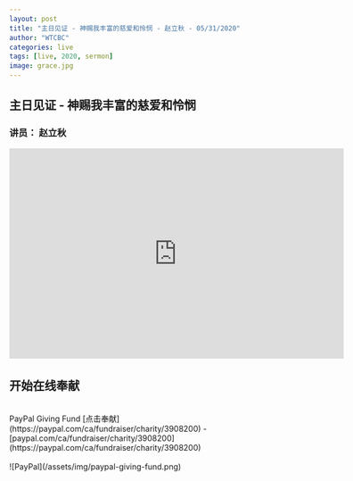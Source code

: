 ```yaml
---
layout: post
title: "主日见证 - 神赐我丰富的慈爱和怜悯 - 赵立秋 - 05/31/2020"
author: "WTCBC"
categories: live
tags: [live, 2020, sermon]
image: grace.jpg
---
```


## 主日见证 - 神赐我丰富的慈爱和怜悯

### 讲员： 赵立秋

<iframe src="https://www.facebook.com/plugins/post.php?href=https%3A%2F%2Fwww.facebook.com%2Fwestcbc%2Fvideos%2F2925630140897037%2F&show_text=true&width=552&appId=377664742243645&height=377" width="600" height="377" style="border:none;overflow:hidden" scrolling="no" frameborder="0" allowTransparency="true" allow="encrypted-media"></iframe>

## 开始在线奉献
<br/>
PayPal Giving Fund [点击奉献](https://paypal.com/ca/fundraiser/charity/3908200) - [paypal.com/ca/fundraiser/charity/3908200](https://paypal.com/ca/fundraiser/charity/3908200)
<br/>
<br/>
![PayPal](/assets/img/paypal-giving-fund.png)
